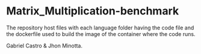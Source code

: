 # Matrix_Multiplication-benchmark
The repository host files with each language folder having the code file and the dockerfile used to build the image of the container where the code runs.

Gabriel Castro & Jhon Minotta.
